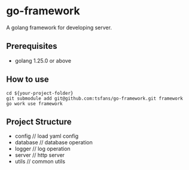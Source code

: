 # go-framework

A golang framework for developing server.

## Prerequisites

- golang 1.25.0 or above

## How to use

```shell
cd ${your-project-folder}
git submodule add git@github.com:tsfans/go-framework.git framework
go work use framework
```

## Project Structure

- config // load yaml config
- database // database operation
- logger // log operation
- server // http server
- utils // common utils
